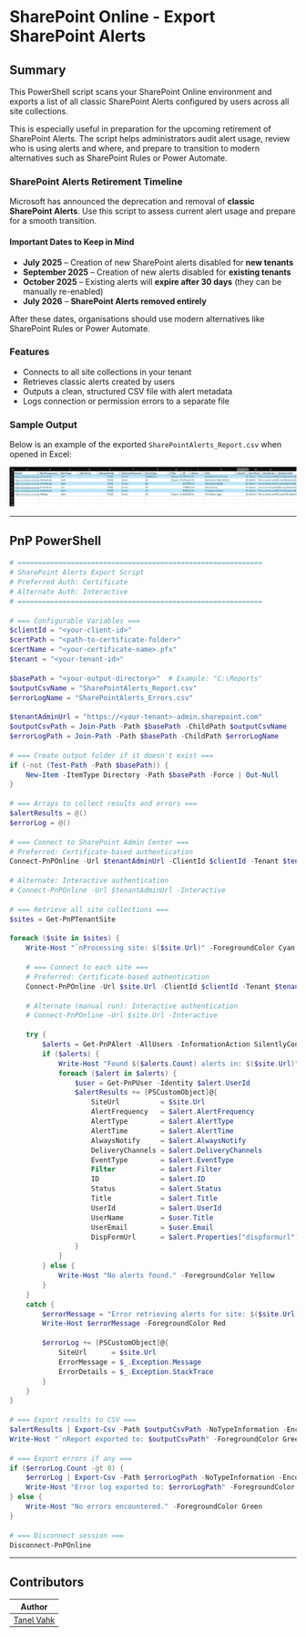 # SharePoint Online - Export SharePoint Alerts

## Summary

This PowerShell script scans your SharePoint Online environment and exports a list of all classic SharePoint Alerts configured by users across all site collections.

This is especially useful in preparation for the upcoming retirement of SharePoint Alerts. The script helps administrators audit alert usage, review who is using alerts and where, and prepare to transition to modern alternatives such as SharePoint Rules or Power Automate.

### SharePoint Alerts Retirement Timeline

Microsoft has announced the deprecation and removal of **classic SharePoint Alerts**. Use this script to assess current alert usage and prepare for a smooth transition.

#### Important Dates to Keep in Mind

- **July 2025** – Creation of new SharePoint alerts disabled for **new tenants**
- **September 2025** – Creation of new alerts disabled for **existing tenants**
- **October 2025** – Existing alerts will **expire after 30 days** (they can be manually re-enabled)
- **July 2026** – **SharePoint Alerts removed entirely**

After these dates, organisations should use modern alternatives like SharePoint Rules or Power Automate.

### Features

- Connects to all site collections in your tenant
- Retrieves classic alerts created by users
- Outputs a clean, structured CSV file with alert metadata
- Logs connection or permission errors to a separate file

### Sample Output

Below is an example of the exported `SharePointAlerts_Report.csv` when opened in Excel:

![Sample SharePoint Alerts Output](./assets/SharePointAlertAuditOutput.png)

***

## PnP PowerShell
```powershell
# ============================================================
# SharePoint Alerts Export Script
# Preferred Auth: Certificate
# Alternate Auth: Interactive
# ============================================================

# === Configurable Variables ===
$clientId = "<your-client-id>"
$certPath = "<path-to-certificate-folder>"
$certName = "<your-certificate-name>.pfx"
$tenant = "<your-tenant-id>"

$basePath = "<your-output-directory>"  # Example: "C:\Reports"
$outputCsvName = "SharePointAlerts_Report.csv"
$errorLogName = "SharePointAlerts_Errors.csv"

$tenantAdminUrl = "https://<your-tenant>-admin.sharepoint.com"
$outputCsvPath = Join-Path -Path $basePath -ChildPath $outputCsvName
$errorLogPath = Join-Path -Path $basePath -ChildPath $errorLogName

# === Create output folder if it doesn't exist ===
if (-not (Test-Path -Path $basePath)) {
    New-Item -ItemType Directory -Path $basePath -Force | Out-Null
}

# === Arrays to collect results and errors ===
$alertResults = @()
$errorLog = @()

# === Connect to SharePoint Admin Center ===
# Preferred: Certificate-based authentication
Connect-PnPOnline -Url $tenantAdminUrl -ClientId $clientId -Tenant $tenant -CertificatePath "$certPath\$certName"

# Alternate: Interactive authentication
# Connect-PnPOnline -Url $tenantAdminUrl -Interactive

# === Retrieve all site collections ===
$sites = Get-PnPTenantSite

foreach ($site in $sites) {
    Write-Host "`nProcessing site: $($site.Url)" -ForegroundColor Cyan

    # === Connect to each site ===
    # Preferred: Certificate-based authentication
    Connect-PnPOnline -Url $site.Url -ClientId $clientId -Tenant $tenant -CertificatePath "$certPath\$certName"

    # Alternate (manual run): Interactive authentication
    # Connect-PnPOnline -Url $site.Url -Interactive

    try {
        $alerts = Get-PnPAlert -AllUsers -InformationAction SilentlyContinue
        if ($alerts) {
            Write-Host "Found $($alerts.Count) alerts in: $($site.Url)" -ForegroundColor Green
            foreach ($alert in $alerts) {
                $user = Get-PnPUser -Identity $alert.UserId
                $alertResults += [PSCustomObject]@{
                    SiteUrl          = $site.Url
                    AlertFrequency   = $alert.AlertFrequency
                    AlertType        = $alert.AlertType
                    AlertTime        = $alert.AlertTime
                    AlwaysNotify     = $alert.AlwaysNotify
                    DeliveryChannels = $alert.DeliveryChannels
                    EventType        = $alert.EventType
                    Filter           = $alert.Filter
                    ID               = $alert.ID
                    Status           = $alert.Status
                    Title            = $alert.Title
                    UserId           = $alert.UserId
                    UserName         = $user.Title
                    UserEmail        = $user.Email
                    DispFormUrl      = $alert.Properties["dispformurl"]
                }
            }
        } else {
            Write-Host "No alerts found." -ForegroundColor Yellow
        }
    }
    catch {
        $errorMessage = "Error retrieving alerts for site: $($site.Url)."
        Write-Host $errorMessage -ForegroundColor Red

        $errorLog += [PSCustomObject]@{
            SiteUrl      = $site.Url
            ErrorMessage = $_.Exception.Message
            ErrorDetails = $_.Exception.StackTrace
        }
    }
}

# === Export results to CSV ===
$alertResults | Export-Csv -Path $outputCsvPath -NoTypeInformation -Encoding UTF8
Write-Host "`nReport exported to: $outputCsvPath" -ForegroundColor Green

# === Export errors if any ===
if ($errorLog.Count -gt 0) {
    $errorLog | Export-Csv -Path $errorLogPath -NoTypeInformation -Encoding UTF8
    Write-Host "Error log exported to: $errorLogPath" -ForegroundColor Yellow
} else {
    Write-Host "No errors encountered." -ForegroundColor Green
}

# === Disconnect session ===
Disconnect-PnPOnline
```

***

## Contributors

| Author |
|-----------|
| [Tanel Vahk](https://www.linkedin.com/in/tvahk/) |